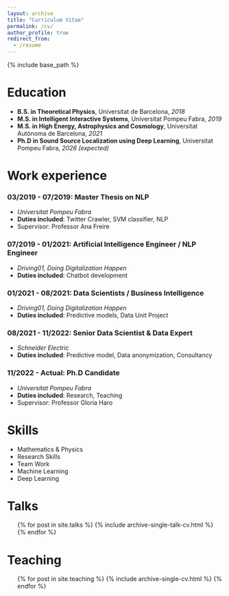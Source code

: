 ```yaml
---
layout: archive
title: "Curriculum Vitae"
permalink: /cv/
author_profile: true
redirect_from:
  - /resume
---
```


{% include base_path %}

# Education

- **B.S. in Theoretical Physics**, Universitat de Barcelona, _2018_
- **M.S. in Intelligent Interactive Systems**, Universitat Pompeu Fabra, _2019_
- **M.S. in High Energy, Astrophysics and Cosmology**, Universitat Autònoma de Barcelona, _2021_
- **Ph.D in Sound Source Localization using Deep Learning**, Universitat Pompeu Fabra, _2026 (expected)_

# Work experience

### 03/2019 - 07/2019: Master Thesis on NLP

- _Universitat Pompeu Fabra_
- **Duties included**: Twitter Crawler, SVM classifier, NLP
- Supervisor: Professor Ana Freire

### 07/2019 - 01/2021: Artificial Intelligence Engineer / NLP Engineer

- _Driving01, Doing Digitalization Happen_
- **Duties included**: Chatbot development

### 01/2021 - 08/2021: Data Scientists / Business Intelligence

- _Driving01, Doing Digitalization Happen_
- **Duties included**: Predictive models, Data Unit Project

### 08/2021 - 11/2022: Senior Data Scientist & Data Expert

- _Schneider Electric_
- **Duties included**: Predictive model, Data anonymization, Consultancy

### 11/2022 - Actual: Ph.D Candidate

- _Universitat Pompeu Fabra_
- **Duties included**: Research, Teaching
- Supervisor: Professor Gloria Haro

# Skills

- Mathematics & Physics
- Research Skills
- Team Work
- Machine Learning
- Deep Learning

<!--# Publications

  <ul>{% for post in site.publications %}
  {% include archive-single-cv.html %}
  {% endfor %}</ul>-->

# Talks

  <ul>{% for post in site.talks %}
  {% include archive-single-talk-cv.html %}
  {% endfor %}</ul>

# Teaching

  <ul>{% for post in site.teaching %}
    {% include archive-single-cv.html %}
  {% endfor %}</ul>

<!--# Service and leadership -->

<!--- Currently signed in to 43 different slack teams -->
<!--  -->
